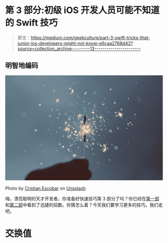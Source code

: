 # 第 3 部分:初级 iOS 开发人员可能不知道的 Swift 技巧

> 原文：<https://medium.com/geekculture/part-3-swift-tricks-that-junior-ios-developers-might-not-know-e6caa2768d42?source=collection_archive---------13----------------------->

## 明智地编码

![](img/30a81592096d29f7f7e3b30496333169.png)

Photo by [Cristian Escobar](https://unsplash.com/@cristian1?utm_source=medium&utm_medium=referral) on [Unsplash](https://unsplash.com?utm_source=medium&utm_medium=referral)

嗨，漂亮聪明的天才开发者。你准备好快速技巧第 3 部分了吗？你已经在[第一部](/geekculture/swift-tricks-that-junior-ios-developers-might-not-know-61fd31b44055)和[第二部](/geekculture/part-2-swift-tricks-that-junior-ios-developers-might-not-know-3c1633df1741)中看到了迅捷的招数。你猜怎么着？今天我们要学习更多的技巧。我们走吧。

# 交换值